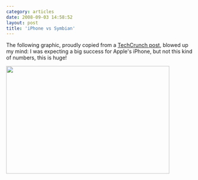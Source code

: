 ```yaml
---
category: articles
date: 2008-09-03 14:58:52
layout: post
title: 'iPhone vs Symbian'
---
```


<p>The following graphic, proudly copied from a <a href="http://www.techcrunch.com/2008/09/03/can-the-iphone-beat-symbian-os/">TechCrunch post</a>, blowed up my mind: I was expecting a big success for Apple's iPhone, but not this kind of numbers, this is huge!</p>

<p><a href="http://www.techcrunch.com/2008/09/03/can-the-iphone-beat-symbian-os/"><img width="440" height="290" src="https://joaobordalo.com/images/static/blog/iphone-v-symbian-real.png"></a></p>
